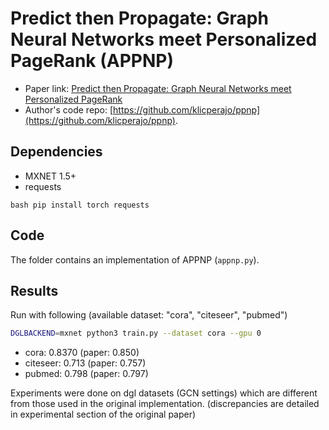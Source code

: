 Predict then Propagate: Graph Neural Networks meet Personalized PageRank (APPNP)
============

- Paper link: [Predict then Propagate: Graph Neural Networks meet Personalized PageRank](https://arxiv.org/abs/1810.05997)
- Author's code repo: [https://github.com/klicperajo/ppnp](https://github.com/klicperajo/ppnp). 

Dependencies
------------
- MXNET 1.5+
- requests

``bash
pip install torch requests
``

Code
-----
The folder contains an implementation of APPNP (`appnp.py`).

Results
-------

Run with following (available dataset: "cora", "citeseer", "pubmed")
```bash
DGLBACKEND=mxnet python3 train.py --dataset cora --gpu 0
```

* cora: 0.8370 (paper: 0.850)
* citeseer: 0.713 (paper: 0.757)
* pubmed: 0.798 (paper: 0.797)

Experiments were done on dgl datasets (GCN settings) which are different from those used in the original implementation. (discrepancies are detailed in experimental section of the original paper)